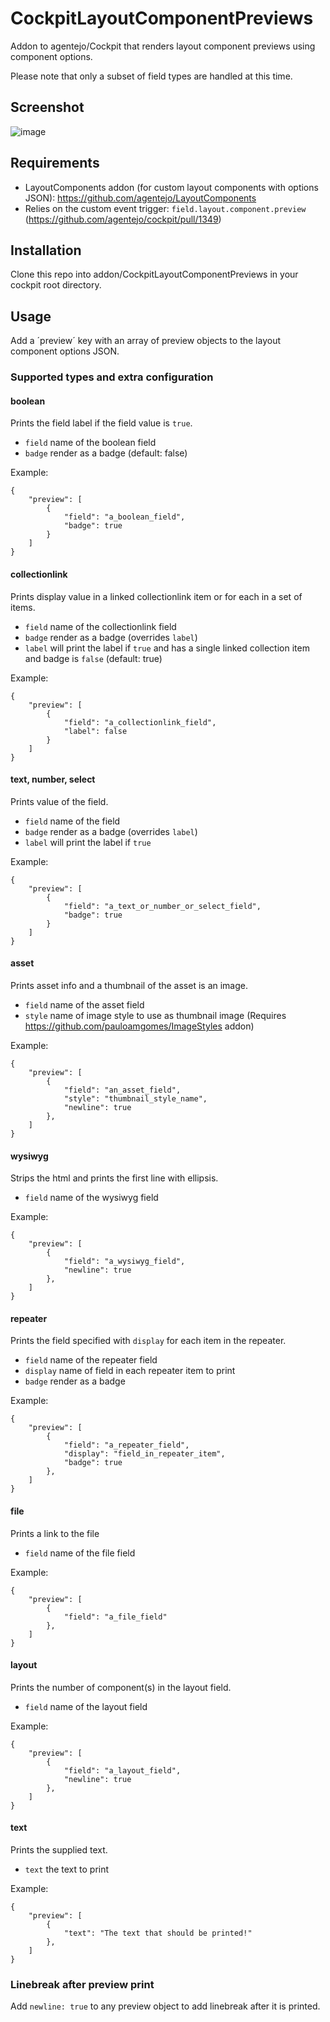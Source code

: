 # CockpitLayoutComponentPreviews
Addon to agentejo/Cockpit that renders layout component previews using component options.

Please note that only a subset of field types are handled at this time.

## Screenshot
![image](https://user-images.githubusercontent.com/51078938/114439950-da695500-9bc9-11eb-8305-93188838c778.png)

## Requirements
* LayoutComponents addon (for custom layout components with options JSON): https://github.com/agentejo/LayoutComponents
* Relies on the custom event trigger: `field.layout.component.preview` (https://github.com/agentejo/cockpit/pull/1349)

## Installation
Clone this repo into addon/CockpitLayoutComponentPreviews in your cockpit root directory.

## Usage
Add a ´preview´ key with an array of preview objects to the layout component options JSON.

### Supported types and extra configuration
#### boolean
Prints the field label if the field value is `true`.
* `field` name of the boolean field
* `badge` render as a badge (default: false)

Example:
```
{
    "preview": [
        {
            "field": "a_boolean_field",
            "badge": true
        }
    ]
}
```
#### collectionlink
Prints display value in a linked collectionlink item or for each in a set of items.
* `field` name of the collectionlink field
* `badge` render as a badge (overrides `label`)
* `label` will print the label if `true` and has a single linked collection item and badge is `false` (default: true)

Example:
```
{
    "preview": [
        {
            "field": "a_collectionlink_field",
            "label": false
        }
    ]
}
```
#### text, number, select
Prints value of the field.
* `field` name of the field
* `badge` render as a badge (overrides `label`)
* `label` will print the label if `true`

Example:
```
{
    "preview": [
        {
            "field": "a_text_or_number_or_select_field",
            "badge": true
        }
    ]
}
```
#### asset
Prints asset info and a thumbnail of the asset is an image.
* `field` name of the asset field
* `style` name of image style to use as thumbnail image (Requires https://github.com/pauloamgomes/ImageStyles addon)

Example:
```
{
    "preview": [
        {
            "field": "an_asset_field",
            "style": "thumbnail_style_name",
            "newline": true
        },
    ]
}
```
#### wysiwyg
Strips the html and prints the first line with ellipsis.
* `field` name of the wysiwyg field

Example:
```
{
    "preview": [
        {
            "field": "a_wysiwyg_field",
            "newline": true
        },
    ]
}
```
#### repeater
Prints the field specified with `display` for each item in the repeater.
* `field` name of the repeater field
* `display` name of field in each repeater item to print
* `badge` render as a badge

Example:
```
{
    "preview": [
        {
            "field": "a_repeater_field",
            "display": "field_in_repeater_item",
            "badge": true
        },
    ]
}
```
#### file
Prints a link to the file
* `field` name of the file field

Example:
```
{
    "preview": [
        {
            "field": "a_file_field"
        },
    ]
}
```
#### layout
Prints the number of component(s) in the layout field.
* `field` name of the layout field

Example:
```
{
    "preview": [
        {
            "field": "a_layout_field",
            "newline": true
        },
    ]
}
```
#### text
Prints the supplied text.
* `text` the text to print

Example:
```
{
    "preview": [
        {
            "text": "The text that should be printed!"
        },
    ]
}
```

### Linebreak after preview print
Add `newline: true` to any preview object to add linebreak after it is printed.
